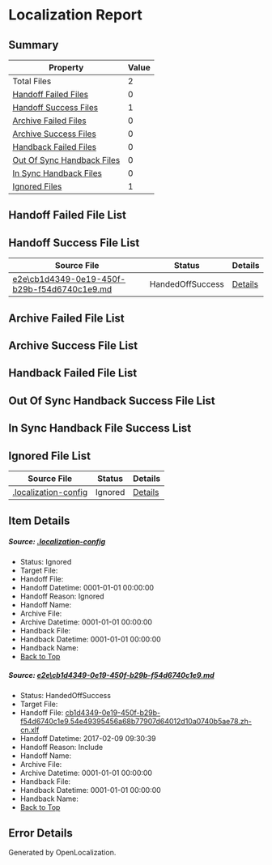 # <a name='report-top'></a> Localization Report

## Summary
 Property | Value 
 -------- | ----- 
 Total Files | 2
[ Handoff Failed Files ](#handoff-failed-list)| 0
[ Handoff Success Files ](#handoff-success-list)| 1
[ Archive Failed Files ](#archive-failed-list)| 0
[ Archive Success Files ](#archive-success-list)| 0
[ Handback Failed Files ](#handback-failed-list)| 0
[ Out Of Sync Handback Files ](#outofsync-handback-success-list)| 0
[ In Sync Handback Files ](#insync-handback-success-list)| 0
[ Ignored Files ](#ignored-list)| 1

## <a name='handoff-failed-list'></a> Handoff Failed File List

## <a name='handoff-success-list'></a> Handoff Success File List
 Source File | Status | Details 
 ----------- | ------ | ------- 
 [e2e\cb1d4349-0e19-450f-b29b-f54d6740c1e9.md](https://github.com/OpenLocalizationTestOrg/ol-test0/blob/68de0e3e82db7bcddd61cb0e68ce1d15131af63e/e2e/cb1d4349-0e19-450f-b29b-f54d6740c1e9.md) | HandedOffSuccess | [Details](#d6c3ab3300b6d0ffed8edc437dca8a7d51deed711)

## <a name='archive-failed-list'></a> Archive Failed File List

## <a name='archive-success-list'></a> Archive Success File List

## <a name='handback-failed-list'></a> Handback Failed File List

## <a name='outofsync-handback-success-list'></a> Out Of Sync Handback Success File List

## <a name='insync-handback-success-list'></a> In Sync Handback File Success List

## <a name='ignored-list'></a> Ignored File List
 Source File | Status | Details 
 ----------- | ------ | ------- 
 [.localization-config](https://github.com/OpenLocalizationTestOrg/ol-test0/blob/68de0e3e82db7bcddd61cb0e68ce1d15131af63e/.localization-config) | Ignored | [Details](#cb0632cf59c1387fc1742bfb9fa3c47f87e2e5c90)

## Item Details
##### <a name='cb0632cf59c1387fc1742bfb9fa3c47f87e2e5c90'></a> Source: [.localization-config](https://github.com/OpenLocalizationTestOrg/ol-test0/blob/68de0e3e82db7bcddd61cb0e68ce1d15131af63e/.localization-config)
* Status: Ignored
* Target File: 
* Handoff File: 
* Handoff Datetime: 0001-01-01 00:00:00
* Handoff Reason: Ignored
* Handoff Name: 
* Archive File: 
* Archive Datetime: 0001-01-01 00:00:00
* Handback File: 
* Handback Datetime: 0001-01-01 00:00:00
* Handback Name: 
* [Back to Top](#report-top)

##### <a name='d6c3ab3300b6d0ffed8edc437dca8a7d51deed711'></a> Source: [e2e\cb1d4349-0e19-450f-b29b-f54d6740c1e9.md](https://github.com/OpenLocalizationTestOrg/ol-test0/blob/68de0e3e82db7bcddd61cb0e68ce1d15131af63e/e2e/cb1d4349-0e19-450f-b29b-f54d6740c1e9.md)
* Status: HandedOffSuccess
* Target File: 
* Handoff File: [cb1d4349-0e19-450f-b29b-f54d6740c1e9.54e49395456a68b77907d64012d10a0740b5ae78.zh-cn.xlf](https://github.com/OpenLocalizationTestOrg/ol-test0-handoff/blob/f9fddf5090afd6ab74af631429892168f3439ef4/ol-handoff/OpenLocalizationTestOrg/ol-test0-zhcn/shujia/ht/cb1d4349-0e19-450f-b29b-f54d6740c1e9.54e49395456a68b77907d64012d10a0740b5ae78.zh-cn.xlf)
* Handoff Datetime: 2017-02-09 09:30:39
* Handoff Reason: Include
* Handoff Name: 
* Archive File: 
* Archive Datetime: 0001-01-01 00:00:00
* Handback File: 
* Handback Datetime: 0001-01-01 00:00:00
* Handback Name: 
* [Back to Top](#report-top)


## Error Details

Generated by OpenLocalization.
